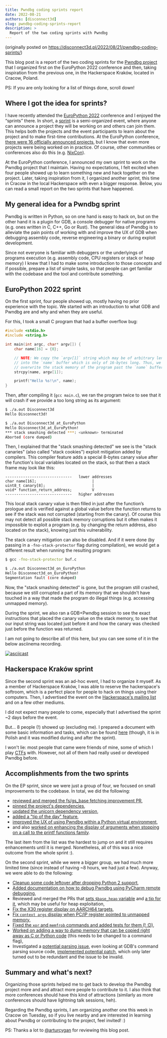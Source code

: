 ```yaml
---
title: Pwndbg coding sprints report
date: 2022-08-21
authors: [disconnect3d]
slug: pwndbg-coding-sprints-report
description: >
  Report of the two coding sprints with Pwndbg
---
```


(originally posted on https://disconnect3d.pl/2022/08/21/pwndbg-coding-sprints/)

This blog post is a report of the two coding sprints for the [Pwndbg project](https://github.com/pwndbg/pwndbg) that I organized first on the EuroPython 2022 conference and then, taking inspiration from the previous one, in the Hackerspace Kraków, located in Cracow, Poland.

PS: If you are only looking for a list of things done, scroll down!

<!-- more -->

## Where I got the idea for sprints?

I have recently attended the [EuroPython 2022](https://ep2022.europython.eu) conference and I enjoyed the “sprints” there. In short, a [sprint](https://ep2022.europython.eu/sprints#what-is-a-sprint-) is a semi-organized event, where anyone can announce a project they will be working on and others can join them. This helps both the projects and the event participants to learn about the project and to make first-time contributions. At the EuroPython conference, [there were 16 officially announced projects](https://ep2022.europython.eu/sprints#2022-sprints-listings), but I know that even more projects were being worked on in practice. Of course, other communities or conferences also do this (e.g. [NixCon](https://2022.nixcon.org/#hackday)).

At the EuroPython conference, I announced my own sprint to work on the Pwndbg project that I maintain. Having no expectations, I felt excited when four people showed up to learn something new and hack together on the project. Later, taking inspiration from it, I organized another sprint, this time in Cracow in the local Hackerspace with even a bigger response. Below, you can read a small report on the two sprints that have happened.

## My general idea for a Pwndbg sprint
Pwndbg is written in Python, so on one hand is easy to hack on, but on the other hand it is a plugin for GDB, a console debugger for native programs (e.g. ones written in C, C++, Go or Rust). The general idea of Pwndbg is to alleviate the pain points of working with and improve the UX of GDB when debugging assembly code, reverse engineering a binary or during exploit development.

Since not everyone is familiar with debuggers or the underlyings of programs execution (e.g. assembly code, CPU registers or stack or heap memory) I knew that I had to make some introduction to those concepts and if possible, prepare a list of simple tasks, so that people can get familiar with the codebase and the tool and contribute something.


## EuroPython 2022 sprint

On the first sprint, four people showed up, mostly having no prior experience with the topic. We started with an introduction to what GDB and Pwndbg are and why and when they are useful.

For this, I took a small C program that had a buffer overflow bug:
```c
#include <stdio.h>
#include <string.h>

int main(int argc, char* argv[]) {
    char name[16] = {0};

    // NOTE: We copy the `argv[1]` string which may be of arbitrary length
    // into the `name` buffer which is only of 16-bytes long. Thus, we can
    // overwrite the stack memory of the program past the `name` buffer.
    strcpy(name, argv[1]);

    printf("Hello %s!\n", name);
}
```

Then, after compiling it (`gcc main.c`), we ran the program twice to see that it will crash if we provide a too long string as its argument:

```bash
$ ./a.out Disconnect3d
Hello Disconnect3d!

$ ./a.out Disconnect3d_at_EuroPython
Hello Disconnect3d_at_EuroPython!
*** stack smashing detected ***: <unknown> terminated
Aborted (core dumped)
```

Then, I explained that the "stack smashing detected" we see is the "stack canaries" (also called "stack cookies") exploit mitigation added by compilers. This compiler feature adds a special 8-bytes canary value after the function's local variables located on the stack, so that then a stack frame may look like this:

```
------------------------------   lower addresses
char name[16];                         |
uint8_t canary[8];                     |
void* function_return_address;         V
------------------------------   higher addresses
```

This local stack canary value is then filled in just after the function’s prologue and is verified against a global value before the function returns to see if the stack was not corrupted (starting from the canary). Of course this may not detect all possible stack memory corruptions but it often makes it impossible to exploit a program (e.g. by changing the return address, also located on the stack), knowing just this vulnerability.

The stack canary mitigation can also be disabled. And if it were done (by passing in a `-fno-stack-protector` flag during compilation), we would get a different result when running the resulting program:

```bash
$ gcc -fno-stack-protector buf.c

$ ./a.out Disconnect3d_on_EuroPython
Hello Disconnect3d_on_EuroPython!
Segmentation fault (core dumped)
```

Now, the "stack smashing detected" is gone, but the program still crashed, because we still corrupted a part of its memory that we shouldn't have touched in a way that made the program do illegal things (e.g. accessing unmapped memory).

During the sprint, we also ran a GDB+Pwndbg session to see the exact instructions that placed the canary value on the stack memory, to see that our input string was located just before it and how the canary was checked just before the function was returned.

I am not going to describe all of this here, but you can see some of it in the below asciinema recording.

[![asciicast](https://asciinema.org/a/zuuwfJIZrpu6IjuwWhiNgAdim.svg)](https://asciinema.org/a/zuuwfJIZrpu6IjuwWhiNgAdim)


## Hackerspace Kraków sprint

Since the second sprint was an ad-hoc event, I had to organize it myself. As a member of Hackerspace Kraków, I was able to reserve the hackerspace's softroom, which is a perfect place for people to hack on things using their computers. Then, I advertised the event on the [Hackerspace's mailing list](https://groups.google.com/g/hackerspace-krk/c/MP6mX4I5vXY) and on a few other mediums.

I did not expect many people to come, especially that I advertised the sprint ~2 days before the event.

But... 8 people (!) showed up (excluding me). I prepared a document with some basic information and tasks, which can be found [here](https://hackmd.io/vjfZ4GIYS8eu_j-7q-fkBg) (though, it is in Polish and it was modified during and after the sprint).

I won't lie: most people that came were friends of mine, some of which I play [CTFs](https://en.wikipedia.org/wiki/Capture_the_flag_(cybersecurity)) with. However, not all of them had really used or developed Pwndbg before.

## Accomplishments from the two sprints

On the EP sprint, since we were just a group of four, we focused on small improvements to the codebase. In total, we did the following:
* [reviewed and merged the fs/gs_base fetching improvement PR](https://github.com/pwndbg/pwndbg/pull/1030),
* [pinned the project's dependencies](https://github.com/pwndbg/pwndbg/pull/1033),
* [updated the unicorn dependency version](https://github.com/pwndbg/pwndbg/pull/1034),
* [added a "tip of the day" feature](https://github.com/pwndbg/pwndbg/pull/1036),
* [improved the UX of using Pwndbg within a Python virtual environment](https://github.com/pwndbg/pwndbg/pull/1037),
* and also [worked on enhancing the display of arguments when stopping on a call to the printf functions family](https://github.com/pwndbg/pwndbg/pull/1038).

The last item from the list was the hardest to jump on and it still requires enhancements until it is merged. Nonetheless, all of this was a nice outcome from the whole sprint :).

On the second sprint, while we were a bigger group, we had much more limited time (since instead of having ~8 hours, we had just a few). Anyway, we were able to do the following:

* [Cleanup some code leftover after dropping Python 2 support](https://github.com/pwndbg/pwndbg/pull/1052),
* [Added documentation on how to debug Pwndbg using PyCharm remote debugging](https://github.com/pwndbg/pwndbg/pull/1058),
* Reviewed and merged the PRs that [sets `$base_heap` variable](https://github.com/pwndbg/pwndbg/pull/1051) and [a tip for it](https://github.com/pwndbg/pwndbg/pull/1053), which may be useful for heap exploitation,
* [Fix the X30 register display on AARCH64 targets](https://github.com/pwndbg/pwndbg/pull/1054),
* [Fix `context args` display when PC/IP register pointed to unmapped memory](https://github.com/pwndbg/pwndbg/pull/1055),
* [Fixed the `xor` and `memfrob` commands and added tests for them (! :D)](https://github.com/pwndbg/pwndbg/pull/1057),
* [Worked on adding a way to dump memory that can be copied right away as C or Python code](https://github.com/pwndbg/pwndbg/pull/1056) (this needs to be changed to a command flag),
* Investigated a [potential parsing issue](https://github.com/pwndbg/pwndbg/issues/1050), even looking at GDB's command parsing source code, [implemented potential patch](https://github.com/pwndbg/pwndbg/pull/1062), which only later turned out to be redundant and the issue to be invalid.

## Summary and what's next?

Organizing those sprints helped me to get back to develop the Pwndbg project more and and attract more people to contribute to it. I also think that more conferences should have this kind of attractions (similarly as more conferences should have lightning talk sessions, heh).

Regarding the Pwndbg sprints, I am organizing another one this week in Cracow on Tuesday, so if you live nearby and are interested in learning about Pwndbg or contributing to the project, feel invited! :)

PS: Thanks a lot to [@arturcygan](https://twitter.com/arturcygan) for reviewing this blog post.
